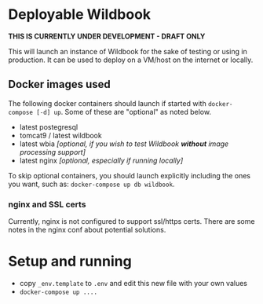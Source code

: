 # Deployable Wildbook

**THIS IS CURRENTLY UNDER DEVELOPMENT - DRAFT ONLY**

This will launch an instance of Wildbook for the sake of testing or using in production.
It can be used to deploy on a VM/host on the internet or locally.

## Docker images used

The following docker containers should launch if started with `docker-compose [-d] up`. Some of these
are "optional" as noted below.

- latest postegresql
- tomcat9 / latest wildbook
- latest wbia _[optional, if you wish to test Wildbook **without** image processing support]_
- latest nginx _[optional, especially if running locally]_

To skip optional containers, you should launch explicitly including the ones you want, such as: `docker-compose up db wildbook`.


### nginx and SSL certs

Currently, nginx is not configured to support ssl/https certs. There are some notes in the nginx conf about potential solutions.

# Setup and running

- copy `_env.template` to `.env` and edit this new file with your own values
- `docker-compose up ....`

